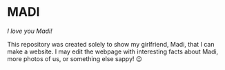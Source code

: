 # MADI
*I love you Madi!*

This repository was created solely to show my girlfriend, Madi, that I can make a website.
I may edit the webpage with interesting facts about Madi, more photos of us, or something else sappy! 	:wink:
